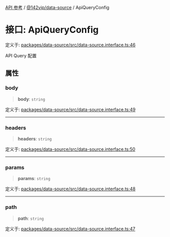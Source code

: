 [API 参考](../../../index.md) / [@142vip/data-source](../index.md) / ApiQueryConfig

# 接口: ApiQueryConfig

定义于: [packages/data-source/src/data-source.interface.ts:46](https://github.com/142vip/core-x/blob/b6807ccf6c96718daee70c368eee9968a0b34d48/packages/data-source/src/data-source.interface.ts#L46)

API Query 配置

## 属性

### body

> **body**: `string`

定义于: [packages/data-source/src/data-source.interface.ts:49](https://github.com/142vip/core-x/blob/b6807ccf6c96718daee70c368eee9968a0b34d48/packages/data-source/src/data-source.interface.ts#L49)

***

### headers

> **headers**: `string`

定义于: [packages/data-source/src/data-source.interface.ts:50](https://github.com/142vip/core-x/blob/b6807ccf6c96718daee70c368eee9968a0b34d48/packages/data-source/src/data-source.interface.ts#L50)

***

### params

> **params**: `string`

定义于: [packages/data-source/src/data-source.interface.ts:48](https://github.com/142vip/core-x/blob/b6807ccf6c96718daee70c368eee9968a0b34d48/packages/data-source/src/data-source.interface.ts#L48)

***

### path

> **path**: `string`

定义于: [packages/data-source/src/data-source.interface.ts:47](https://github.com/142vip/core-x/blob/b6807ccf6c96718daee70c368eee9968a0b34d48/packages/data-source/src/data-source.interface.ts#L47)
